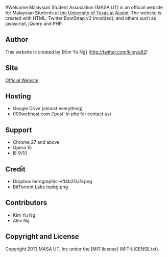 #Welcome
Malaysian Student Association (MASA UT) is an official website for Malaysian Students at [the University of Texas at Austin.](http://www.utexas.edu)
The website is created with HTML, Twitter BootStrap v3 (modded), and others such as javascript, jQuery and PHP.

## Author
This website is created by [Kim Yu Ng] (http://twitter.com/kimyu92)

## Site
[Official Website](http://utmasa.com)

## Hosting
* Google Drive (almost everything)
* 000webhost.com ('post' in php for contact us)

## Support
* Chrome 27 and above
* Opera 15
* IE 9/10

## Credit
* Dropbox herographic-vfl4b2OJN.png
* BitTorrent Labs topbg.png

## Contributors
* Kim Yu Ng
* Alex Ng

## Copyright and License
Copyright 2013 MASA UT, Inc under the [MIT license] (MIT-LICENSE.txt).
